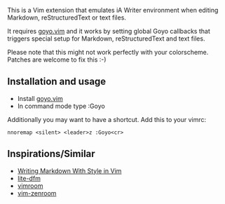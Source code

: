 This is a Vim extension that emulates iA Writer environment when editing Markdown, reStructuredText or text files.

It requires [goyo.vim](https://github.com/junegunn/goyo.vim) and it works by setting global Goyo callbacks that triggers special setup for Markdown, reStructuredText and text files.

Please note that this might not work perfectly with your colorscheme. Patches are welcome to fix this :-)

## Installation and usage

* Install [goyo.vim](https://github.com/junegunn/goyo.vim)
* In command mode type :Goyo

Additionally you may want to have a shortcut. Add this to your vimrc:

    nnoremap <silent> <leader>z :Goyo<cr>

## Inspirations/Similar

* [Writing Markdown With Style in Vim](http://astrails.com/blog/2013/8/12/writing-markdown-with-style-in-vim)
* [lite-dfm](https://github.com/bilalq/lite-dfm)
* [vimroom](https://github.com/mikewest/vimroom)
* [vim-zenroom](https://github.com/amix/vim-zenroom)
